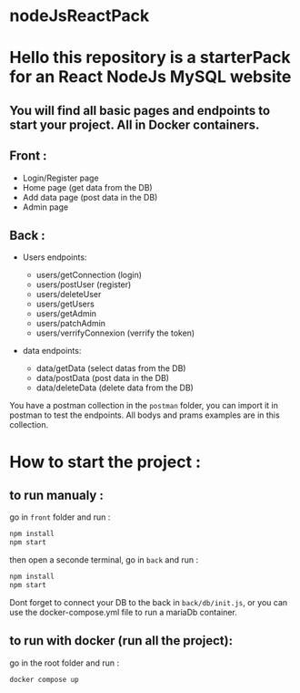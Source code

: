 # nodeJsReactPack

# Hello this repository is a starterPack for an React NodeJs MySQL website

## You will find all basic pages and endpoints to start your project. All in Docker containers.

## Front :
- Login/Register page 
- Home page  (get data from the DB)
- Add data page (post data in the DB)
- Admin page

## Back :
- Users endpoints: 
    - users/getConnection  (login)
    - users/postUser       (register)
    - users/deleteUser     
    - users/getUsers       
    - users/getAdmin
    - users/patchAdmin
    - users/verrifyConnexion (verrify the token)

- data endpoints:
    - data/getData    (select datas from the DB)
    - data/postData   (post data in the DB)
    - data/deleteData (delete data from the DB)

You have a postman collection in the `postman` folder, you can import it in postman to test the endpoints.
All bodys and prams examples are in this collection.

# How to start the project :

## to run manualy :

go in `front` folder and run :
```bash
npm install
npm start
```

then open a seconde terminal, go in `back` and run :
```bash
npm install
npm start
```
Dont forget to connect your DB to the back in `back/db/init.js`, or you can use the docker-compose.yml file to run a mariaDb container.


## to run with docker (run all the project):
go in the root folder and run :
```bash
docker compose up
```
